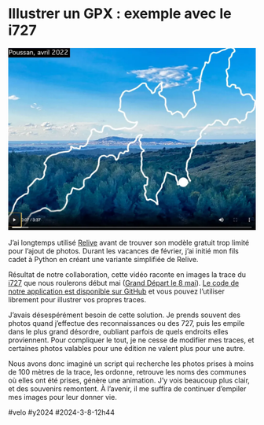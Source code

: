 # Illustrer un GPX : exemple avec le i727

![Trace du i727](_i/img2gpx.webp)

J’ai longtemps utilisé [Relive](https://www.relive.cc/) avant de trouver son modèle gratuit trop limité pour l’ajout de photos. Durant les vacances de février, j’ai initié mon fils cadet à Python en créant une variante simplifiée de Relive.

Résultat de notre collaboration, cette vidéo raconte en images la trace du [i727](https://727bikepacking.fr/i727/) que nous roulerons début mai ([Grand Départ le 8 mai](https://727bikepacking.fr/727-Grand-Depart/)). [Le code de notre application est disponible sur GitHub](https://github.com/tcrouzet/img2gpx) et vous pouvez l’utiliser librement pour illustrer vos propres traces.

J’avais désespérément besoin de cette solution. Je prends souvent des photos quand j’effectue des reconnaissances ou des 727, puis les empile dans le plus grand désordre, oubliant parfois de quels endroits elles proviennent. Pour compliquer le tout, je ne cesse de modifier mes traces, et certaines photos valables pour une édition ne valent plus pour une autre.

Nous avons donc imaginé un script qui recherche les photos prises à moins de 100 mètres de la trace, les ordonne, retrouve les noms des communes où elles ont été prises, génère une animation. J’y vois beaucoup plus clair, et des souvenirs remontent. À l’avenir, il me suffira de continuer d’empiler mes images pour leur donner vie.

#velo #y2024 #2024-3-8-12h44
